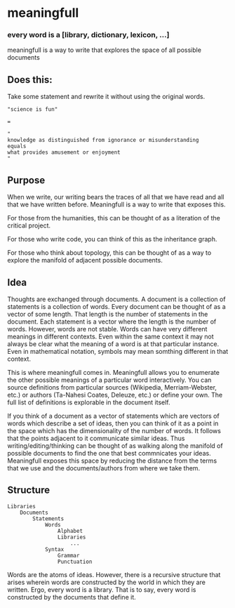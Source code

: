 # meaningfull
### every word is a [library, dictionary, lexicon, ...]

meaningfull is a way to write that explores the space of all possible documents

## Does this:

Take some statement and rewrite it without using the original words.

```
"science is fun"

=

"
knowledge as distinguished from ignorance or misunderstanding
equals
what provides amusement or enjoyment
"
```

## Purpose

When we write, our writing bears the traces of all that we have read and all that we have written before. Meaningfull is a way to write that exposes this.

For those from the humanities, this can be thought of as a literation of the critical project.

For those who write code, you can think of this as the inheritance graph.

For those who think about topology, this can be thought of as a way to explore the manifold of adjacent possible documents.

## Idea

Thoughts are exchanged through documents. A document is a collection of statements is a collection of words. Every document can be thought of as a vector of some length. That length is the number of statements in the document. Each statement is a vector where the length is the number of words. However, words are not stable. Words can have very different meanings in different contexts. Even within the same context it may not always be clear what the meaning of a word is at that particular instance. Even in mathematical notation, symbols may mean somthing different in that context.

This is where meaningfull comes in. Meaningfull allows you to enumerate the other possible meanings of a particular word interactively. You can source definitions from particular sources (Wikipedia, Merriam-Webster, etc.) or authors (Ta-Nahesi Coates, Deleuze, etc.) or define your own. The full list of definitions is explorable in the document itself.

If you think of a document as a vector of statements which are vectors of words which describe a set of ideas, then you can think of it as a point in the space which has the dimensionality of the number of words. It follows that the points adjacent to it communicate similar ideas. Thus writing/editing/thinking can be thought of as walking along the manifold of possible documents to find the one that best commnicates your ideas. Meaningfull exposes this space by reducing the distance from the terms that we use and the documents/authors from where we take them.

## Structure

```
Libraries
    Documents
        Statements
            Words
                Alphabet
                Libraries
                    ...
            Syntax
                Grammar
                Punctuation
```

Words are the atoms of ideas. However, there is a recursive structure that arises wherein words are constructed by the world in which they are written. Ergo, every word is a library. That is to say, every word is constructed by the documents that define it.
